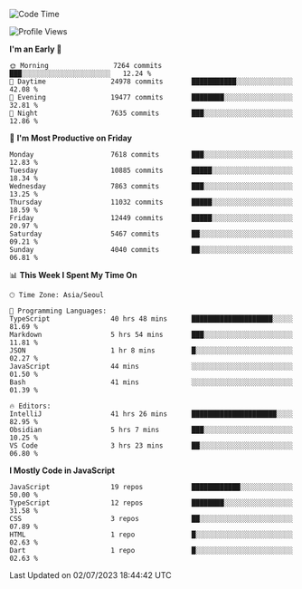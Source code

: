 <!--START_SECTION:waka-->
![Code Time](http://img.shields.io/badge/Code%20Time-5%2C121%20hrs%2059%20mins-blue)

![Profile Views](http://img.shields.io/badge/Profile%20Views-0-blue)

**I'm an Early 🐤** 

```text
🌞 Morning                7264 commits        ███░░░░░░░░░░░░░░░░░░░░░░   12.24 % 
🌆 Daytime                24978 commits       ███████████░░░░░░░░░░░░░░   42.08 % 
🌃 Evening                19477 commits       ████████░░░░░░░░░░░░░░░░░   32.81 % 
🌙 Night                  7635 commits        ███░░░░░░░░░░░░░░░░░░░░░░   12.86 % 
```
📅 **I'm Most Productive on Friday** 

```text
Monday                   7618 commits        ███░░░░░░░░░░░░░░░░░░░░░░   12.83 % 
Tuesday                  10885 commits       █████░░░░░░░░░░░░░░░░░░░░   18.34 % 
Wednesday                7863 commits        ███░░░░░░░░░░░░░░░░░░░░░░   13.25 % 
Thursday                 11032 commits       █████░░░░░░░░░░░░░░░░░░░░   18.59 % 
Friday                   12449 commits       █████░░░░░░░░░░░░░░░░░░░░   20.97 % 
Saturday                 5467 commits        ██░░░░░░░░░░░░░░░░░░░░░░░   09.21 % 
Sunday                   4040 commits        ██░░░░░░░░░░░░░░░░░░░░░░░   06.81 % 
```


📊 **This Week I Spent My Time On** 

```text
🕑︎ Time Zone: Asia/Seoul

💬 Programming Languages: 
TypeScript               40 hrs 48 mins      ████████████████████░░░░░   81.69 % 
Markdown                 5 hrs 54 mins       ███░░░░░░░░░░░░░░░░░░░░░░   11.81 % 
JSON                     1 hr 8 mins         █░░░░░░░░░░░░░░░░░░░░░░░░   02.27 % 
JavaScript               44 mins             ░░░░░░░░░░░░░░░░░░░░░░░░░   01.50 % 
Bash                     41 mins             ░░░░░░░░░░░░░░░░░░░░░░░░░   01.39 % 

🔥 Editors: 
IntelliJ                 41 hrs 26 mins      █████████████████████░░░░   82.95 % 
Obsidian                 5 hrs 7 mins        ███░░░░░░░░░░░░░░░░░░░░░░   10.25 % 
VS Code                  3 hrs 23 mins       ██░░░░░░░░░░░░░░░░░░░░░░░   06.80 % 
```

**I Mostly Code in JavaScript** 

```text
JavaScript               19 repos            ████████████░░░░░░░░░░░░░   50.00 % 
TypeScript               12 repos            ████████░░░░░░░░░░░░░░░░░   31.58 % 
CSS                      3 repos             ██░░░░░░░░░░░░░░░░░░░░░░░   07.89 % 
HTML                     1 repo              █░░░░░░░░░░░░░░░░░░░░░░░░   02.63 % 
Dart                     1 repo              █░░░░░░░░░░░░░░░░░░░░░░░░   02.63 % 
```




 Last Updated on 02/07/2023 18:44:42 UTC
<!--END_SECTION:waka-->
